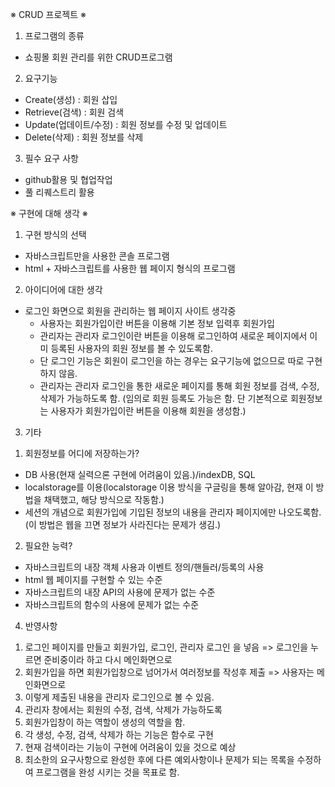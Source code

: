 ※ CRUD 프로젝트 ※

1. 프로그램의 종류
- 쇼핑몰 회원 관리를 위한 CRUD프로그램

2. 요구기능
- Create(생성) : 회원 삽입
- Retrieve(검색) : 회원 검색
- Update(업데이트/수정) : 회원 정보를 수정 및 업데이트
- Delete(삭제) : 회원 정보를 삭제

3. 필수 요구 사항
- github활용 및 협업작업
- 풀 리퀘스트리 활용

※ 구현에 대해 생각 ※

1. 구현 방식의 선택
- 자바스크립트만을 사용한 콘솔 프로그램
- html + 자바스크립트를 사용한 웹 페이지 형식의 프로그램

2. 아이디어에 대한 생각
- 로그인 화면으로 회원을 관리하는 웹 페이지 사이트 생각중
	- 사용자는 회원가입이란 버튼을 이용해 기본 정보 입력후 회원가입
	- 관리자는 관리자 로그인이란 버튼을 이용해 로그인하여 새로운 페이지에서 이미 등록된 사용자의 회원 정보를 볼 수 있도록함.
	- 단 로그인 기능은 회원이 로그인을 하는 경우는 요구기능에 없으므로 따로 구현하지 않음.
	- 관리자는 관리자 로그인을 통한 새로운 페이지를 통해 회원 정보를 검색, 수정, 삭제가 가능하도록 함. (임의로 회원 등록도 가능은 함. 단 기본적으로 회원정보는 사용자가 회원가입이란 버튼을 이용해 회원을 생성함.) 

3. 기타
 1) 회원정보를 어디에 저장하는가?
  - DB 사용(현재 실력으론 구현에 어려움이 있음.)/indexDB, SQL
  - localstorage를 이용(localstorage 이용 방식을 구글링을 통해 알아감, 현재 이 방법을 채택했고, 해당 방식으로 작동함.)
  - 세션의 개념으로 회원가입에 기입된 정보의 내용을 관리자 페이지에만 나오도록함.(이 방법은 웹을 끄면 정보가 사라진다는 문제가 생김.)
 2) 필요한 능력?
  - 자바스크립트의 내장 객체 사용과 이벤트 정의/핸들러/등록의 사용
  - html 웹 페이지를 구현할 수 있는 수준
  - 자바스크립트의 내장 API의 사용에 문제가 없는 수준
  - 자바스크립트의 함수의 사용에 문제가 없는 수준
  
  
  
  4. 반영사항
   1) 로그인 페이지를 만들고 회원가입, 로그인, 관리자 로그인 을 넣음 => 로그인을 누르면 준비중이라 하고 다시 메인화면으로
   2) 회원가입을 하면 회원가입창으로 넘어가서 여러정보를 작성후 제출 => 사용자는 메인화면으로
   3) 이렇게 제출된 내용을 관리자 로그인으로 볼 수 있음.
   4) 관리자 창에서는 회원의 수정, 검색, 삭제가 가능하도록
   5) 회원가입창이 하는 역할이 생성의 역할을 함.
   6) 각 생성, 수정, 검색, 삭제가 하는 기능은 함수로 구현
   7) 현재 검색이라는 기능이 구현에 어려움이 있을 것으로 예상
   8) 최소한의 요구사항으로 완성한 후에 다른 예외사항이나 문제가 되는 목록을 수정하여 프로그램을 완성 시키는 것을 목표로 함.
   
   
